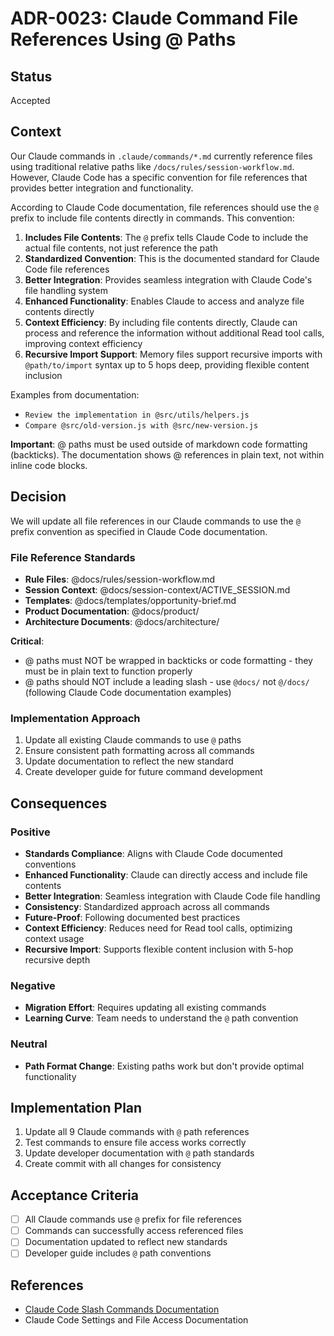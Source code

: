 # ADR-0023: Claude Command File References Using @ Paths

## Status
Accepted

## Context
Our Claude commands in `.claude/commands/*.md` currently reference files using traditional relative paths like `/docs/rules/session-workflow.md`. However, Claude Code has a specific convention for file references that provides better integration and functionality.

According to Claude Code documentation, file references should use the `@` prefix to include file contents directly in commands. This convention:

1. **Includes File Contents**: The `@` prefix tells Claude Code to include the actual file contents, not just reference the path
2. **Standardized Convention**: This is the documented standard for Claude Code file references
3. **Better Integration**: Provides seamless integration with Claude Code's file handling system
4. **Enhanced Functionality**: Enables Claude to access and analyze file contents directly
5. **Context Efficiency**: By including file contents directly, Claude can process and reference the information without additional Read tool calls, improving context efficiency
6. **Recursive Import Support**: Memory files support recursive imports with `@path/to/import` syntax up to 5 hops deep, providing flexible content inclusion

Examples from documentation:
- `Review the implementation in @src/utils/helpers.js`
- `Compare @src/old-version.js with @src/new-version.js`

**Important**: @ paths must be used outside of markdown code formatting (backticks). The documentation shows @ references in plain text, not within inline code blocks.

## Decision
We will update all file references in our Claude commands to use the `@` prefix convention as specified in Claude Code documentation.

### File Reference Standards
- **Rule Files**: @docs/rules/session-workflow.md
- **Session Context**: @docs/session-context/ACTIVE_SESSION.md
- **Templates**: @docs/templates/opportunity-brief.md
- **Product Documentation**: @docs/product/
- **Architecture Documents**: @docs/architecture/

**Critical**: 
- @ paths must NOT be wrapped in backticks or code formatting - they must be in plain text to function properly
- @ paths should NOT include a leading slash - use `@docs/` not `@/docs/` (following Claude Code documentation examples)

### Implementation Approach
1. Update all existing Claude commands to use `@` paths
2. Ensure consistent path formatting across all commands
3. Update documentation to reflect the new standard
4. Create developer guide for future command development

## Consequences

### Positive
- **Standards Compliance**: Aligns with Claude Code documented conventions
- **Enhanced Functionality**: Claude can directly access and include file contents
- **Better Integration**: Seamless integration with Claude Code file handling
- **Consistency**: Standardized approach across all commands
- **Future-Proof**: Following documented best practices
- **Context Efficiency**: Reduces need for Read tool calls, optimizing context usage
- **Recursive Import**: Supports flexible content inclusion with 5-hop recursive depth

### Negative
- **Migration Effort**: Requires updating all existing commands
- **Learning Curve**: Team needs to understand the `@` path convention

### Neutral
- **Path Format Change**: Existing paths work but don't provide optimal functionality

## Implementation Plan
1. Update all 9 Claude commands with `@` path references
2. Test commands to ensure file access works correctly
3. Update developer documentation with `@` path standards
4. Create commit with all changes for consistency

## Acceptance Criteria
- [ ] All Claude commands use `@` prefix for file references
- [ ] Commands can successfully access referenced files
- [ ] Documentation updated to reflect new standards
- [ ] Developer guide includes `@` path conventions

## References
- [Claude Code Slash Commands Documentation](https://docs.anthropic.com/en/docs/claude-code/slash-commands)
- Claude Code Settings and File Access Documentation